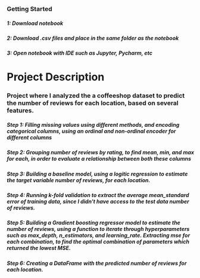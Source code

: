 ### Getting Started

##### 1: Download notebook 
##### 2: Download .csv files and place in the same folder as the notebook
##### 3: Open notebook with IDE such as Jupyter, Pycharm, etc

# Project Description

### Project where I analyzed the a coffeeshop dataset to predict the number of reviews for each location, based on several features.

##### Step 1: Filling missing values using different methods, and encoding categorical columns, using an ordinal and non-ordinal encoder for different columns
##### Step 2: Grouping number of reviews by rating, to find mean, min, and max for each, in order to evaluate a relationship between both these columns
##### Step 3: Building a baseline model, using a logitic regression to estimate the target variable number of reviews, for each location. 
##### Step 4: Running k-fold validation to extract the average mean_standard error of training data, since I didn't have access to the test data number of reviews.
##### Step 5: Building a Gradient boosting regressor model to estimate the number of reviews, using a function to iterate through hyperparameters such as max_depth, n_estimators, and learning_rate. Extracting mse for each combination, to find the optimal combination of parameters which returned the lowest MSE.
##### Step 6: Creating a DataFrame with the predicted number of reviews for each location.
